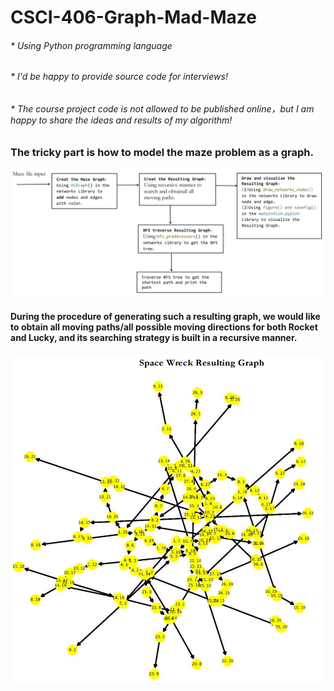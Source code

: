# CSCI-406-Graph-Mad-Maze
###### * Using Python programming language 
###### * I'd be happy to provide source code for interviews!
###### * The course project code is not allowed to be published online，but I am happy to share the ideas and results of my algorithm!


### The tricky part is how to model the maze problem as a graph.
![image](https://github.com/pingzhang1004/CSCI-406-Graph-Mad-Maze/blob/main/MadMaze_workflow.png)

#### During the procedure of generating such a resulting graph, we would like to obtain all moving paths/all possible moving directions for both Rocket and Lucky, and its searching strategy is built in a recursive manner.

![image](https://github.com/pingzhang1004/CSCI-406-Graph-Mad-Maze/blob/main/Maze_Resulting_Graph.png)


